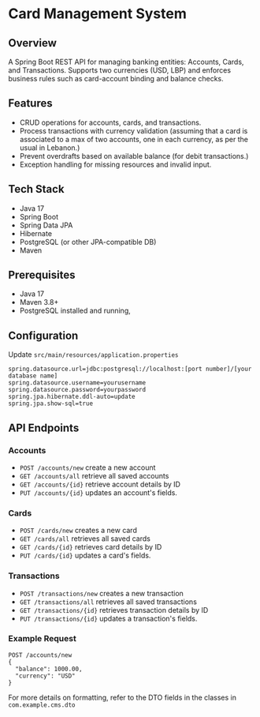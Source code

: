# Card Management System

## Overview

A Spring Boot REST API for managing banking entities: Accounts, Cards, and Transactions.
Supports two currencies (USD, LBP) and enforces business rules such as card-account binding and balance checks.

## Features

* CRUD operations for accounts, cards, and transactions.
* Process transactions with currency validation (assuming that a card is associated to a max of two accounts, one in each currency, as per the usual in Lebanon.)
* Prevent overdrafts based on available balance (for debit transactions.)
* Exception handling for missing resources and invalid input.

## Tech Stack
* Java 17
* Spring Boot
* Spring Data JPA
* Hibernate
* PostgreSQL (or other JPA-compatible DB)
* Maven

## Prerequisites
* Java 17
* Maven 3.8+
* PostgreSQL installed and running,

## Configuration

Update ```src/main/resources/application.properties```
```
spring.datasource.url=jdbc:postgresql://localhost:[port number]/[your database name]
spring.datasource.username=yourusername
spring.datasource.password=yourpassword
spring.jpa.hibernate.ddl-auto=update
spring.jpa.show-sql=true

```

## API Endpoints
### Accounts
* ```POST /accounts/new``` create a new account
* ```GET /accounts/all``` retrieve all saved accounts
* ```GET /accounts/{id}``` retrieve account details by ID
* ```PUT /accounts/{id}``` updates an account's fields.
### Cards
* ```POST /cards/new``` creates a new card
* ```GET /cards/all``` retrieves all saved cards
* ```GET /cards/{id}``` retrieves card details by ID
* ```PUT /cards/{id}``` updates a card's fields.
### Transactions
* ```POST /transactions/new``` creates a new transaction
* ```GET /transactions/all``` retrieves all saved transactions
* ```GET /transactions/{id}``` retrieves transaction details by ID
* ```PUT /transactions/{id}``` updates a transaction's fields.

### Example Request
```
POST /accounts/new
{
  "balance": 1000.00,
  "currency": "USD"
}

```

For more details on formatting, refer to the DTO fields in the classes in ```com.example.cms.dto```
